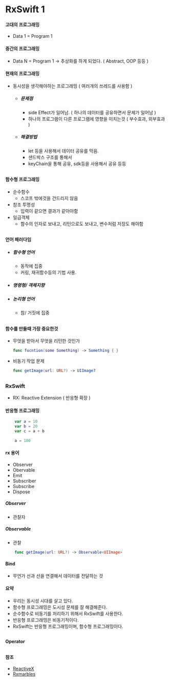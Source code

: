 # RxSwift 1

#### 고대의 프로그래밍

* Data 1 = Program 1

#### 중간의 프로그래밍
* Data N = Program 1 -> 추상화를 하게 되었다. ( Abstract, OOP 등등 )

#### 현재의 프로그래밍 
* 동시성을 생각해야하는 프로그래밍 ( 여러개의 쓰레드를 사용함 )

	- ##### 문제점 
		* side Effect가 일어남. ( 하나의 데이터를 공유하면서 문제가 일어남 )
		* 하나의 프로그램이 다른 프로그램에 영향을 미치는것 ( 부수효과, 외부효과 )

	- ##### 해결방법 
		* let 등을 사용해서 데이터 공유를 막음.
		* 샌드박스 구조를 통해서 
		* keyChain을 통해 공유, sdk등을 사용해서 공유 등등

##


#### 함수형 프로그래밍
* 순수함수 
	 - 스코프 밖에것을 건드리지 않음
* 참조 투명성 
 	- 입력이 같으면 결과가 같아야함 
* 일급객체 
 	- 함수의 인자로 보내고, 리턴으로도 보내고, 변수처럼 저장도 해야함

##

#### 언어 패러다임
- ##### 함수형 언어
	* 동작에 집중
	* 커링, 재귀함수등의 기법 사용.

- ##### 명령형/ 객체지향

- ##### 논리형 언어 
	* 참/ 거짓에 집중 

##
#### 함수를 만들때 가장 중요한것 

 - 무엇을 받아서 무엇을 리턴한 것인가
	```swift
	func fucntion(some Something) -> Something { }
	```
- 비동기 작업 문제 
	```swift
	func getImage(url: URL?) -> UIImage?
	```
##
### RxSwift
- RX: Reactive Extension ( 반응형 확장 )

#### 반응형 프로그래밍
```swift
	var a = 10
    var b = 20
    var c = a + b
    
    a = 100
```

#### rx 용어
 - Observer
 - Obervable
 - Emit
 - Subscriber
 - Subscribe
 - Dispose

##### Observer
- 관찰자


##### Observable
- 관찰
```swift
	func getImage(url: URL?) -> Observable<UIImage>
```

#### Bind
 - 무언가 선과 선을 연결해서 데이터를 전달하는 것

#### 요약
* 우리는 동시성 시대를 살고 있다.
* 함수형 프로그래밍은 도시성 문제를 잘 해결해준다.
* 순수함수로 비동기를 처리하기 위해서 RxSwift를 사용한다.
* 반응형 프로그래밍은 비동기적이다.
* RxSwift는 반응형 프로그래밍이며, 함수형 프로그래밍이다.

## 

#### Operator



##

#### 참조 
- [ReactiveX](http://reactivex.io)
- [Rxmarbles](http://rxmarbles.com)









